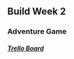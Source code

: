 ## Build Week 2
### Adventure Game

##### [Trello Board](https://trello.com/b/jWGOHkel/adventure-app-bw2)

